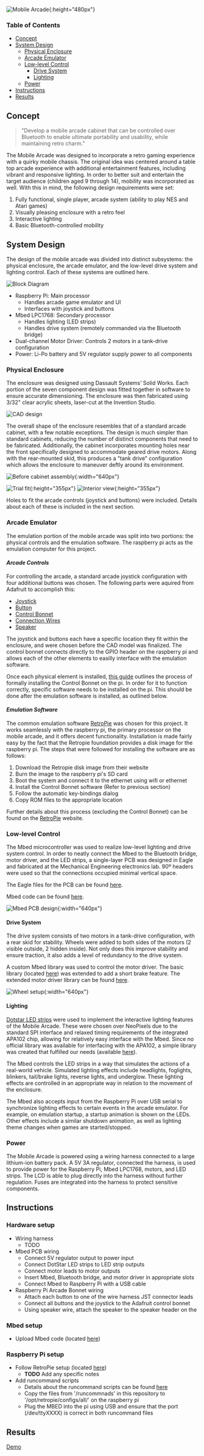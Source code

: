 ![Mobile Arcade](assets/MobileArcade.jpg){:height="480px"}



### Table of Contents
* [Concept](#concept)
* [System Design](#system-design)
  * [Physical Enclosure](#physical-enclosure)
  * [Arcade Emulator](#arcade-emulator)
  * [Low-level Control](#low-level-control)
    * [Drive System](#drive-system)
    * [Lighting](#lighting)
  * [Power](#power)
* [Instructions](#instructions)
* [Results](#results)



## Concept

> "Develop a mobile arcade cabinet that can be controlled over Bluetooth to enable ultimate portability and usability, while maintaining retro charm."

The Mobile Arcade was designed to incorporate a retro gaming experience with a quirky mobile chassis. The original idea was centered around a table top arcade experience with additional entertainment features, including vibrant and responsive lighting. In order to better suit and entertain the target audience (children aged 9 through 14), mobility was incorporated as well. With this in mind, the following design requirements were set:
1. Fully functional, single player, arcade system (ability to play NES and Atari games)
2. Visually pleasing enclosure with a retro feel
3. Interactive lighting
4. Basic Bluetooth-controlled mobility



## System Design

The design of the mobile arcade was divided into distinct subsystems: the physical enclosure, the arcade emulator, and the low-level drive system and lighting control. Each of these systems are outlined here.

![Block Diagram](assets/BlockDiagram.png)

* Raspberry Pi: Main processor
  * Handles arcade game emulator and UI
  * Interfaces with joystick and buttons
* Mbed LPC1768: Secondary processor
  * Handles lighting (LED strips)
  * Handles drive system (remotely commanded via the Bluetooth bridge)
* Dual-channel Motor Driver: Controls 2 motors in a tank-drive configuration
* Power: Li-Po battery and 5V regulator supply power to all components



### Physical Enclosure

The enclosure was designed using Dassault Systems’ Solid Works. Each portion of the seven component design was fitted together in software to ensure accurate dimensioning. The enclosure was then fabricated using 3/32" clear acrylic sheets, laser-cut at the Invention Studio.

![CAD design](assets/ArcadeCAD.png)

The overall shape of the enclosure resembles that of a standard arcade cabinet, with a few notable exceptions. The design is much simpler than standard cabinets, reducing the number of distinct components that need to be fabricated. Additionally, the cabinet incorporates mounting holes near the front specifically designed to accommodate geared drive motors. Along with the rear-mounted skid, this produces a "tank drive" configuration which allows the enclosure to maneuver deftly around its environment.



![Before cabinet assembly](assets/ArcadeCabinetPaint.jpg){:width="640px"}



![Trial fit](assets/TrialFit.jpg){:height="355px"}
![Interior view](assets/InteriorView.jpg){:height="355px"}

Holes to fit the arcade controls (joystick and buttons) were included. Details about each of these is included in the next section.

### Arcade Emulator

The emulation portion of the mobile arcade was split into two portions: the physical controls and the emulation software. The raspberry pi acts as the emulation computer for this project.

#### _Arcade Controls_

For controlling the arcade, a standard arcade joystick configuration with four additional buttons was chosen. The following parts were aquired from Adafruit to accomplish this:

* [Joystick](https://www.adafruit.com/product/480)
* [Button](https://www.adafruit.com/product/471)
* [Control Bonnet](https://www.adafruit.com/product/3422)
* [Connection Wires](https://www.adafruit.com/product/1949)
* [Speaker](https://www.adafruit.com/product/1314)

The joystick and buttons each have a specific location they fit within the enclosure, and were chosen before the CAD model was finalized. The control bonnet connects directly to the GPIO header on the raspberry pi and allows each of the other elements to easilly interface with the emulation software. 

Once each physical element is installed, [this guide](https://learn.adafruit.com/adafruit-arcade-bonnet-for-raspberry-pi) outlines the process of formally installing the Control Bonnet on the pi. In order for it to function correctly, specific software needs to be installed on the pi. This should be done after the emulation software is installed, as outlined below.

#### _Emulation Software_

The common emulation software [RetroPie](https://retropie.org.uk/) was chosen for this project. It works seamlessly with the raspberry pi, the primary processor on the mobile arcade, and it offers decent functionality. Installation is made fairly easy by the fact that the Retropie foundation provides a disk image for the raspberry pi. The steps that were followed for installing the software are as follows:

1. Download the Retropie disk image from their website
2. Burn the image to the raspberry pi's SD card
3. Boot the system and connect it to the ethernet using wifi or ethernet
4. Install the Control Bonnet software (Refer to previous section)
5. Follow the automatic key-bindings dialog
6. Copy ROM files to the appropriate location

Further details about this process (excluding the Control Bonnet) can be found on the [RetroPie](https://retropie.org.uk/) website.

### Low-level Control

The Mbed microcontroller was used to realize low-level lighting and drive system control. In order to neatly connect the Mbed to the Bluetooth bridge, motor driver, and the LED strips, a single-layer PCB was designed in Eagle and fabricated at the Mechanical Engineering electronics lab. 90º headers were used so that the connections occupied minimal vertical space.

The Eagle files for the PCB can be found [here](https://github.com/1961C/Mobile-Arcade/tree/master/eagle).

Mbed code can be found [here](https://os.mbed.com/users/abraha2d/code/MobileArcade/).



![Mbed PCB design](assets/MbedPCBLayout.png){:width="640px"}



#### Drive System

The drive system consists of two motors in a tank-drive configuration, with a rear skid for stability. Wheels were added to both sides of the motors (2 visible outside, 2 hidden inside). Not only does this improve stability and ensure traction, it also adds a level of redundancy to the drive system.

A custom Mbed library was used to control the motor driver. The basic library (located [here](https://os.mbed.com/users/simon/code/Motor/)) was extended to add a short brake feature. The extended motor driver library can be found [here](https://os.mbed.com/users/abraha2d/code/Motor/).



![Wheel setup](assets/ArcadeWheels.jpg){:width="640px"}


#### Lighting

[Dotstar LED strips](https://www.adafruit.com/product/2239) were used to implement the interactive lighting features of the Mobile Arcade. These were chosen over NeoPixels due to the standard SPI interface and relaxed timing requirements of the integrated APA102 chip, allowing for relatively easy interface with the Mbed. Since no official library was available for interfacing with the APA102, a simple library was created that fulfilled our needs (available [here](https://os.mbed.com/users/abraha2d/code/APA102/)).

The Mbed controls the LED strips in a way that simulates the actions of a real-world vehicle. Simulated lighting effects include headlights, foglights, blinkers, tail/brake lights, reverse lights, and underglow. These lighting effects are controlled in an appropriate way in relation to the movement of the enclosure.

The Mbed also accepts input from the Raspberry Pi over USB serial to synchronize lighting effects to certain events in the arcade emulator. For example, on emulation startup, a startup animation is shown on the LEDs. Other effects include a similar shutdown animation, as well as lighting theme changes when games are started/stopped.



### Power

The Mobile Arcade is powered using a wiring harness connected to a large lithium-ion battery pack. A 5V 3A regulator, connected the harness, is used to provide power for the Raspberry Pi, Mbed LPC1768, motors, and LED strips. The LCD is able to plug directly into the harness without further regulation. Fuses are integrated into the harness to protect sensitive components.



## Instructions

### Hardware setup

* Wiring harness
  * TODO
* Mbed PCB wiring
  * Connect 5V regulator output to power input
  * Connect DotStar LED strips to LED strip outputs
  * Connect motor leads to motor outputs
  * Insert Mbed, Bluetooth bridge, and motor driver in appropriate slots
  * Connect Mbed to Raspberry Pi with a USB cable
* Raspberry Pi Arcade Bonnet wiring
  * Attach each button to one of the wire harness JST connector leads
  * Connect all buttons and the joystick to the Adafruit control bonnet
  * Using speaker wire, attach the speaker to the speaker header on the

### Mbed setup

* Upload Mbed code (located [here](https://os.mbed.com/users/abraha2d/code/MobileArcade/))

### Raspberry Pi setup

* Follow RetroPie setup (located [here](retropie.org.uk))
  * **TODO** Add any specific notes
* Add runcommand scripts
  * Details about the runcommand scripts can be found [here](https://github.com/RetroPie/RetroPie-Setup/wiki/runcommand#runcommand-onstart-and-runcommand-onend-scripts)
  * Copy the files from '/runcommnads' in this repository to '/opt/retropie/configs/all/' on the raspberry pi
  * Plug the MBED into the pi using USB and ensure that the port (/dev/ttyXXXX) is correct in both runcommand files

## Results

[Demo](https://youtu.be/UGc3tqysLSs)
